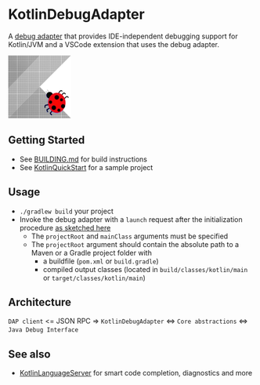# KotlinDebugAdapter
A [debug adapter](https://microsoft.github.io/debug-adapter-protocol/) that provides IDE-independent debugging support for Kotlin/JVM and a VSCode extension that uses the debug adapter.

![Icon](Icon128.png)

## Getting Started
* See [BUILDING.md](BUILDING.md) for build instructions
* See [KotlinQuickStart](https://github.com/fwcd/KotlinQuickStart) for a sample project

## Usage
* `./gradlew build` your project
* Invoke the debug adapter with a `launch` request after the initialization procedure [as sketched here](https://microsoft.github.io/debug-adapter-protocol/img/init-launch.png)
    * The `projectRoot` and `mainClass` arguments must be specified
    * The `projectRoot` argument should contain the absolute path to a Maven or a Gradle project folder with
		* a buildfile (`pom.xml` or `build.gradle`)
		* compiled output classes (located in `build/classes/kotlin/main` or `target/classes/kotlin/main`)

## Architecture
`DAP client` <= JSON RPC => `KotlinDebugAdapter` <=> `Core abstractions` <=> `Java Debug Interface`

## See also
* [KotlinLanguageServer](https://github.com/fwcd/KotlinLanguageServer) for smart code completion, diagnostics and more
